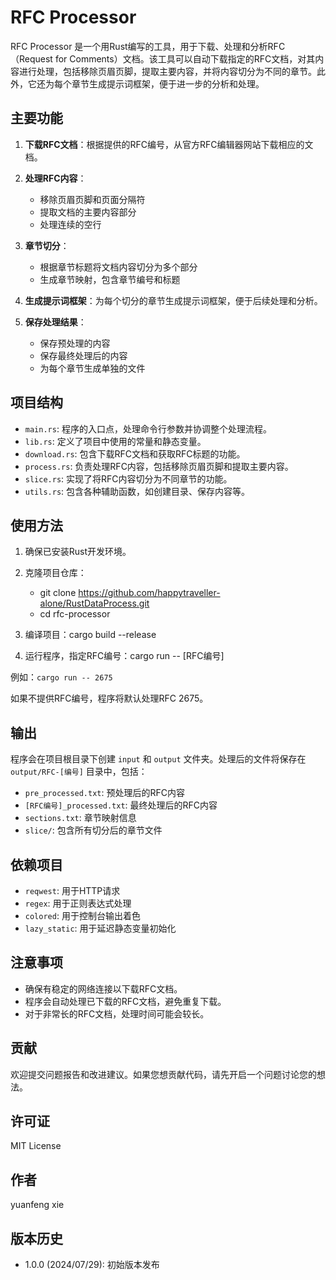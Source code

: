 # RFC Processor

RFC Processor 是一个用Rust编写的工具，用于下载、处理和分析RFC（Request for Comments）文档。该工具可以自动下载指定的RFC文档，对其内容进行处理，包括移除页眉页脚，提取主要内容，并将内容切分为不同的章节。此外，它还为每个章节生成提示词框架，便于进一步的分析和处理。

## 主要功能

1. **下载RFC文档**：根据提供的RFC编号，从官方RFC编辑器网站下载相应的文档。

2. **处理RFC内容**：
   - 移除页眉页脚和页面分隔符
   - 提取文档的主要内容部分
   - 处理连续的空行

3. **章节切分**：
   - 根据章节标题将文档内容切分为多个部分
   - 生成章节映射，包含章节编号和标题

4. **生成提示词框架**：为每个切分的章节生成提示词框架，便于后续处理和分析。

5. **保存处理结果**：
   - 保存预处理的内容
   - 保存最终处理后的内容
   - 为每个章节生成单独的文件

## 项目结构

- `main.rs`: 程序的入口点，处理命令行参数并协调整个处理流程。
- `lib.rs`: 定义了项目中使用的常量和静态变量。
- `download.rs`: 包含下载RFC文档和获取RFC标题的功能。
- `process.rs`: 负责处理RFC内容，包括移除页眉页脚和提取主要内容。
- `slice.rs`: 实现了将RFC内容切分为不同章节的功能。
- `utils.rs`: 包含各种辅助函数，如创建目录、保存内容等。

## 使用方法

1. 确保已安装Rust开发环境。

2. 克隆项目仓库：
    - git clone https://github.com/happytraveller-alone/RustDataProcess.git
    - cd rfc-processor

3. 编译项目：cargo build --release

4. 运行程序，指定RFC编号：cargo run -- [RFC编号]

例如：`cargo run -- 2675`

如果不提供RFC编号，程序将默认处理RFC 2675。

## 输出

程序会在项目根目录下创建 `input` 和 `output` 文件夹。处理后的文件将保存在 `output/RFC-[编号]` 目录中，包括：

- `pre_processed.txt`: 预处理后的RFC内容
- `[RFC编号]_processed.txt`: 最终处理后的RFC内容
- `sections.txt`: 章节映射信息
- `slice/`: 包含所有切分后的章节文件

## 依赖项目

- `reqwest`: 用于HTTP请求
- `regex`: 用于正则表达式处理
- `colored`: 用于控制台输出着色
- `lazy_static`: 用于延迟静态变量初始化

## 注意事项

- 确保有稳定的网络连接以下载RFC文档。
- 程序会自动处理已下载的RFC文档，避免重复下载。
- 对于非常长的RFC文档，处理时间可能会较长。

## 贡献

欢迎提交问题报告和改进建议。如果您想贡献代码，请先开启一个问题讨论您的想法。

## 许可证

MIT License

## 作者

yuanfeng xie

## 版本历史

- 1.0.0 (2024/07/29): 初始版本发布
